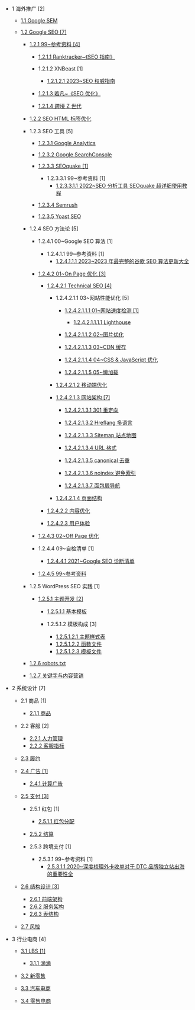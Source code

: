   - 1 海外推广 [2]
    - [1.1 Google SEM](/海外推广/Google%20SEM/README.md)
      
    - [1.2 Google SEO [7]](/海外推广/Google%20SEO/README.md)
      - [1.2.1 99~参考资料 [4]](/海外推广/Google%20SEO/99~参考资料/README.md)
        - [1.2.1.1 Ranktracker~《SEO 指南》](/海外推广/Google%20SEO/99~参考资料/Ranktracker~《SEO%20指南》/README.md)
          
        - 1.2.1.2 XNBeast [1]
          - [1.2.1.2.1 2023~SEO 权威指南](/海外推广/Google%20SEO/99~参考资料/XNBeast/2023~SEO%20权威指南.md)
        - [1.2.1.3 若凡~《SEO 优化》](/海外推广/Google%20SEO/99~参考资料/若凡~《SEO%20优化》/README.md)
          
        - [1.2.1.4 跨境 Z 世代](/海外推广/Google%20SEO/99~参考资料/跨境%20Z%20世代/README.md)
          
      - [1.2.2 SEO HTML 标签优化](/海外推广/Google%20SEO/SEO%20HTML%20标签优化.md)
      - 1.2.3 SEO 工具 [5]
        - [1.2.3.1 Google Analytics](/海外推广/Google%20SEO/SEO%20工具/Google%20Analytics/README.md)
          
        - [1.2.3.2 Google SearchConsole](/海外推广/Google%20SEO/SEO%20工具/Google%20SearchConsole/README.md)
          
        - [1.2.3.3 SEOquake [1]](/海外推广/Google%20SEO/SEO%20工具/SEOquake/README.md)
          - 1.2.3.3.1 99~参考资料 [1]
            - [1.2.3.3.1.1 2022~SEO 分析工具 SEOquake 超详细使用教程](/海外推广/Google%20SEO/SEO%20工具/SEOquake/99~参考资料/2022~SEO%20分析工具%20SEOquake%20超详细使用教程.md)
        - [1.2.3.4 Semrush](/海外推广/Google%20SEO/SEO%20工具/Semrush/README.md)
          
        - [1.2.3.5 Yoast SEO](/海外推广/Google%20SEO/SEO%20工具/Yoast%20SEO/README.md)
          
      - 1.2.4 SEO 方法论 [5]
        - 1.2.4.1 00~Google SEO 算法 [1]
          - 1.2.4.1.1 99~参考资料 [1]
            - [1.2.4.1.1.1 2023~2023 年最完整的谷歌 SEO 算法更新大全](/海外推广/Google%20SEO/SEO%20方法论/00~Google%20SEO%20算法/99~参考资料/2023~2023%20年最完整的谷歌%20SEO%20算法更新大全.md)
        - [1.2.4.2 01~On Page 优化 [3]](/海外推广/Google%20SEO/SEO%20方法论/01~On%20Page%20优化/README.md)
          - [1.2.4.2.1 Technical SEO [4]](/海外推广/Google%20SEO/SEO%20方法论/01~On%20Page%20优化/Technical%20SEO/README.md)
            - 1.2.4.2.1.1 03~网站性能优化 [5]
              - [1.2.4.2.1.1.1 01~网站速度检测 [1]](/海外推广/Google%20SEO/SEO%20方法论/01~On%20Page%20优化/Technical%20SEO/03~网站性能优化/01~网站速度检测/README.md)
                - [1.2.4.2.1.1.1.1 Lighthouse](/海外推广/Google%20SEO/SEO%20方法论/01~On%20Page%20优化/Technical%20SEO/03~网站性能优化/01~网站速度检测/Lighthouse.md)
              - [1.2.4.2.1.1.2 02~图片优化](/海外推广/Google%20SEO/SEO%20方法论/01~On%20Page%20优化/Technical%20SEO/03~网站性能优化/02~图片优化/README.md)
                
              - [1.2.4.2.1.1.3 03~CDN 缓存](/海外推广/Google%20SEO/SEO%20方法论/01~On%20Page%20优化/Technical%20SEO/03~网站性能优化/03~CDN%20缓存/README.md)
                
              - [1.2.4.2.1.1.4 04~CSS & JavaScript 优化](/海外推广/Google%20SEO/SEO%20方法论/01~On%20Page%20优化/Technical%20SEO/03~网站性能优化/04~CSS%20&%20JavaScript%20优化/README.md)
                
              - [1.2.4.2.1.1.5 05~懒加载](/海外推广/Google%20SEO/SEO%20方法论/01~On%20Page%20优化/Technical%20SEO/03~网站性能优化/05~懒加载/README.md)
                
            - [1.2.4.2.1.2 移动端优化](/海外推广/Google%20SEO/SEO%20方法论/01~On%20Page%20优化/Technical%20SEO/移动端优化/README.md)
              
            - [1.2.4.2.1.3 网站架构 [7]](/海外推广/Google%20SEO/SEO%20方法论/01~On%20Page%20优化/Technical%20SEO/网站架构/README.md)
              - [1.2.4.2.1.3.1 301 重定向](/海外推广/Google%20SEO/SEO%20方法论/01~On%20Page%20优化/Technical%20SEO/网站架构/301%20重定向/README.md)
                
              - [1.2.4.2.1.3.2 Hreflang 多语言](/海外推广/Google%20SEO/SEO%20方法论/01~On%20Page%20优化/Technical%20SEO/网站架构/Hreflang%20多语言/README.md)
                
              - [1.2.4.2.1.3.3 Sitemap 站点地图](/海外推广/Google%20SEO/SEO%20方法论/01~On%20Page%20优化/Technical%20SEO/网站架构/Sitemap%20站点地图/README.md)
                
              - [1.2.4.2.1.3.4 URL 格式](/海外推广/Google%20SEO/SEO%20方法论/01~On%20Page%20优化/Technical%20SEO/网站架构/URL%20格式/README.md)
                
              - [1.2.4.2.1.3.5 canonical 去重](/海外推广/Google%20SEO/SEO%20方法论/01~On%20Page%20优化/Technical%20SEO/网站架构/canonical%20去重/README.md)
                
              - [1.2.4.2.1.3.6 noindex 避免索引](/海外推广/Google%20SEO/SEO%20方法论/01~On%20Page%20优化/Technical%20SEO/网站架构/noindex%20避免索引/README.md)
                
              - [1.2.4.2.1.3.7 面包屑导航](/海外推广/Google%20SEO/SEO%20方法论/01~On%20Page%20优化/Technical%20SEO/网站架构/面包屑导航/README.md)
                
            - [1.2.4.2.1.4 页面结构](/海外推广/Google%20SEO/SEO%20方法论/01~On%20Page%20优化/Technical%20SEO/页面结构/README.md)
              
          - [1.2.4.2.2 内容优化](/海外推广/Google%20SEO/SEO%20方法论/01~On%20Page%20优化/内容优化/README.md)
            
          - [1.2.4.2.3 用户体验](/海外推广/Google%20SEO/SEO%20方法论/01~On%20Page%20优化/用户体验/README.md)
            
        - [1.2.4.3 02~Off Page 优化](/海外推广/Google%20SEO/SEO%20方法论/02~Off%20Page%20优化/README.md)
          
        - 1.2.4.4 09~自检清单 [1]
          - [1.2.4.4.1 2021~Google SEO 诊断清单](/海外推广/Google%20SEO/SEO%20方法论/09~自检清单/2021~Google%20SEO%20诊断清单.md)
        - [1.2.4.5 99~参考资料](/海外推广/Google%20SEO/SEO%20方法论/99~参考资料/README.md)
          
      - 1.2.5 WordPress SEO 实践 [1]
        - [1.2.5.1 主题开发 [2]](/海外推广/Google%20SEO/WordPress%20SEO%20实践/主题开发/README.md)
          - [1.2.5.1.1 基本模板](/海外推广/Google%20SEO/WordPress%20SEO%20实践/主题开发/基本模板/README.md)
            
          - 1.2.5.1.2 模板构成 [3]
            - [1.2.5.1.2.1 主题样式表](/海外推广/Google%20SEO/WordPress%20SEO%20实践/主题开发/模板构成/主题样式表.md)
            - [1.2.5.1.2.2 函数文件](/海外推广/Google%20SEO/WordPress%20SEO%20实践/主题开发/模板构成/函数文件.md)
            - [1.2.5.1.2.3 模板文件](/海外推广/Google%20SEO/WordPress%20SEO%20实践/主题开发/模板构成/模板文件.md)
      - [1.2.6 robots.txt](/海外推广/Google%20SEO/robots.txt.md)
      - [1.2.7 关键字与内容营销](/海外推广/Google%20SEO/关键字与内容营销/README.md)
        
  - 2 系统设计 [7]
    - 2.1 商品 [1]
      - [2.1.1 商品](/系统设计/商品/商品.md)
    - 2.2 客服 [2]
      - [2.2.1 人力管理](/系统设计/客服/人力管理.md)
      - [2.2.2 客服指标](/系统设计/客服/客服指标.md)
    - [2.3 履约](/系统设计/履约/README.md)
      
    - [2.4 广告 [1]](/系统设计/广告/README.md)
      - [2.4.1 计算广告](/系统设计/广告/计算广告.md)
    - [2.5 支付 [3]](/系统设计/支付/README.md)
      - 2.5.1 红包 [1]
        - [2.5.1.1 红包分配](/系统设计/支付/红包/红包分配.md)
      - [2.5.2 结算](/系统设计/支付/结算/README.md)
        
      - 2.5.3 跨境支付 [1]
        - 2.5.3.1 99~参考资料 [1]
          - [2.5.3.1.1 2020~深度梳理外卡收单对于 DTC 品牌独立站出海的重要性全](/系统设计/支付/跨境支付/99~参考资料/2020~深度梳理外卡收单对于%20DTC%20品牌独立站出海的重要性全.md)
    - [2.6 结构设计 [3]](/系统设计/结构设计/README.md)
      - [2.6.1 前端架构](/系统设计/结构设计/前端架构.md)
      - [2.6.2 服务架构](/系统设计/结构设计/服务架构.md)
      - [2.6.3 表结构](/系统设计/结构设计/表结构.md)
    - [2.7 风控](/系统设计/风控/README.md)
      
  - 3 行业电商 [4]
    - [3.1 LBS [1]](/行业电商/LBS/README.md)
      - [3.1.1 滴滴](/行业电商/LBS/滴滴.md)
    - [3.2 新零售](/行业电商/新零售/README.md)
      
    - [3.3 汽车电商](/行业电商/汽车电商/README.md)
      
    - [3.4 零售电商](/行业电商/零售电商/README.md)
      